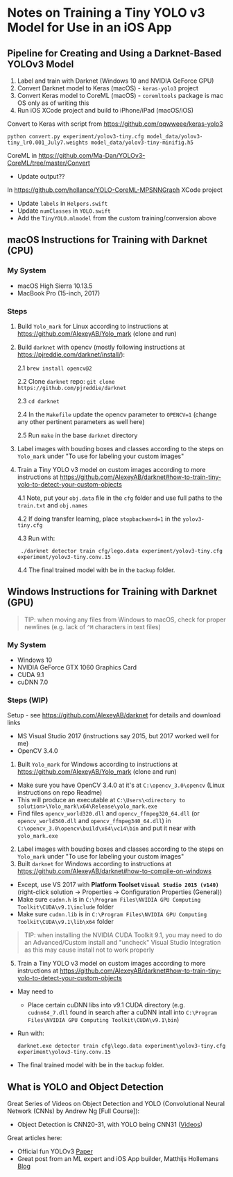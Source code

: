 # Notes on Training a Tiny YOLO v3 Model for Use in an iOS App

## Pipeline for Creating and Using a Darknet-Based YOLOv3 Model

1.  Label and train with Darknet (Windows 10 and NVIDIA GeForce GPU)
2.  Convert Darknet model to Keras (macOS) - `keras-yolo3` project
3.  Convert Keras model to CoreML (macOS) - `coremltools` package is mac OS only as of writing this
4.  Run iOS XCode project and build to iPhone/iPad (macOS/iOS)

Convert to Keras with script from https://github.com/qqwweee/keras-yolo3

    python convert.py experiment/yolov3-tiny.cfg model_data/yolov3-tiny_lr0.001_July7.weights model_data/yolov3-tiny-minifig.h5

CoreML in https://github.com/Ma-Dan/YOLOv3-CoreML/tree/master/Convert
  * Update output??

In https://github.com/hollance/YOLO-CoreML-MPSNNGraph XCode project
  * Update `labels` in `Helpers.swift`
  * Update `numClasses` in `YOLO.swift`
  * Add the `TinyYOLO.mlmodel` from the custom training/conversion above
  
## macOS Instructions for Training with Darknet (CPU)

### My System
* macOS High Sierra 10.13.5
* MacBook Pro (15-inch, 2017)

### Steps

1.  Build `Yolo_mark` for Linux according to instructions at https://github.com/AlexeyAB/Yolo_mark (clone and run)

2. Build `darknet` with opencv (mostly following instructions at https://pjreddie.com/darknet/install/):

    2.1  `brew install opencv@2`
    
    2.2  Clone `darknet` repo:  `git clone https://github.com/pjreddie/darknet`
    
    2.3  `cd darknet`
    
    2.4  In the `Makefile` update the opencv parameter to `OPENCV=1` (change any other pertinent parameters as well here)
    
    2.5  Run `make` in the base `darknet` directory

3. Label images with bouding boxes and classes according to the steps on `Yolo_mark` under "To use for labeling your custom images"

4. Train a Tiny YOLO v3 model on custom images according to more instructions at https://github.com/AlexeyAB/darknet#how-to-train-tiny-yolo-to-detect-your-custom-objects

    4.1 Note, put your `obj.data` file in the `cfg` folder and use full paths to the `train.txt` and `obj.names`

    4.2 If doing transfer learning, place `stopbackward=1` in the `yolov3-tiny.cfg`

    4.3 Run with:

        ./darknet detector train cfg/lego.data experiment/yolov3-tiny.cfg experiment/yolov3-tiny.conv.15
    
    4.4 The final trained model with be in the `backup` folder.

## Windows Instructions for Training with Darknet (GPU)

> TIP:  when moving any files from Windows to macOS, check for proper newlines (e.g. lack of `^M` characters in text files)

### My System
* Windows 10
* NVIDIA GeForce GTX 1060 Graphics Card
* CUDA 9.1
* cuDNN 7.0

### Steps (WIP)

Setup - see https://github.com/AlexeyAB/darknet for details and download links
* MS Visual Studio 2017 (instructions say 2015, but 2017 worked well for me)
* OpenCV 3.4.0

1.  Built `Yolo_mark` for Windows according to instructions at https://github.com/AlexeyAB/Yolo_mark (clone and run)
  * Make sure you have OpenCV 3.4.0 at it's at `C:\opencv_3.0\opencv` (Linux instructions on repo Readme)
  * This will produce an executable at `C:\Users\<directory to solution>\Yolo_mark\x64\Release\yolo_mark.exe`
  * Find files `opencv_world320.dll` and `opencv_ffmpeg320_64.dll` (or `opencv_world340.dll` and `opencv_ffmpeg340_64.dll`) in `C:\opencv_3.0\opencv\build\x64\vc14\bin` and put it near with `yolo_mark.exe`
2.  Label images with bouding boxes and classes according to the steps on `Yolo_mark` under "To use for labeling your custom images"
3.  Built `darknet` for Windows according to instructions at https://github.com/AlexeyAB/darknet#how-to-compile-on-windows
  * Except, use VS 2017 with **Platform Toolset `Visual Studio 2015 (v140)`** (right-click solution -> Properties -> Configuration Properties (General))
  * Make sure `cudnn.h` is in `C:\Program Files\NVIDIA GPU Computing Toolkit\CUDA\v9.1\include` folder
  * Make sure `cudnn.lib` is in `C:\Program Files\NVIDIA GPU Computing Toolkit\CUDA\v9.1\lib\x64` folder
  > TIP:  when installing the NVIDIA CUDA Toolkit 9.1, you may need to do an Advanced/Custom install and "uncheck" Visual Studio Integration as this may cause install not to work properly
5.  Train a Tiny YOLO v3 model on custom images according to more instructions at https://github.com/AlexeyAB/darknet#how-to-train-tiny-yolo-to-detect-your-custom-objects
  * May need to
    * Place certain cuDNN libs into v9.1 CUDA directory 
      (e.g. `cudnn64_7.dll` found in search after a cuDNN intall into `C:\Program Files\NVIDIA GPU Computing Toolkit\CUDA\v9.1\bin`)
  * Run with:
  
      `darknet.exe detector train cfg\lego.data experiment\yolov3-tiny.cfg experiment\yolov3-tiny.conv.15`
      
  * The final trained model with be in the `backup` folder.

## What is YOLO and Object Detection

Great Series of Videos on Object Detection and YOLO (Convolutional Neural Network (CNNs) by Andrew Ng [Full Course]):
  * Object Detection is CNN20-31, with YOLO being CNN31 ([Videos](https://www.youtube.com/watch?v=Z91YCMvxdo0&list=PLBAGcD3siRDjBU8sKRk0zX9pMz9qeVxud))

Great articles here:
  * Official fun YOLOv3 [Paper](https://pjreddie.com/media/files/papers/YOLOv3.pdf)
  * Great post from an ML expert and iOS App builder, Matthijs Hollemans [Blog](http://machinethink.net/blog/object-detection-with-yolo/)
